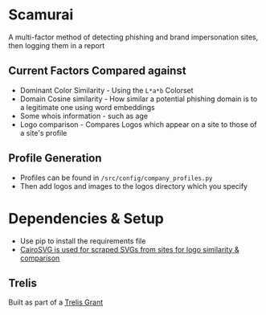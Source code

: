 # Scamurai 
A multi-factor method of detecting phishing and brand impersonation sites, then logging them in a report

## Current Factors Compared against
- Dominant Color Similarity - Using the `L*a*b` Colorset 
- Domain Cosine similarity - How similar a potential phishing domain is to a legitimate one using word embeddings
- Some whois information - such as age
- Logo comparison - Compares Logos which appear on a site to those of a site's profile

## Profile Generation
- Profiles can be found in `/src/config/company_profiles.py`
- Then add logos and images to the logos directory which you specify

# Dependencies & Setup
- Use pip to install the requirements file
- [CairoSVG is used for scraped SVGs from sites for logo similarity & comparison](https://cairosvg.org/)


## Trelis
Built as part of a [Trelis Grant](https://trelis.com/trelis-ai-grants/)

